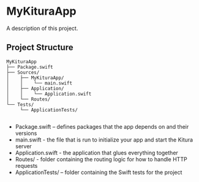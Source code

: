 # MyKituraApp

A description of this project.

## Project Structure

```
MyKituraApp
├── Package.swift
├── Sources/
│    ├── MyKituraApp/
│    │    └── main.swift
│    ├── Application/
│    │    └── Application.swift
│    └── Routes/
└── Tests/
     └── ApplicationTests/
     
````

* Package.swift – defines packages that the app depends on and their versions
* main.swift - the file that is run to initialize your app and start the Kitura server
* Application.swift - the application that glues everything together
* Routes/ - folder containing the routing logic for how to handle HTTP requests
* ApplicationTests/ – folder containing the Swift tests for the project
